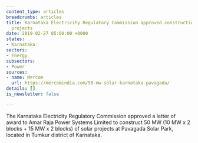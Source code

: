 ```yaml
---
content_type: articles
breadcrumbs: articles
title: Karnataka Electricity Regulatory Commission approved construction of solar
  projects
date: 2019-02-27 05:00:00 +0000
states:
- Karnataka
sectors:
- Energy
subsectors:
- Power
sources:
- name: Mercom
  url: https://mercomindia.com/50-mw-solar-karnataka-pavagada/
details: []
is_newsletter: false

---
```

The Karnataka Electricity Regulatory Commission approved a letter of award to Amar Raja Power Systems Limited to construct 50 MW (10 MW x 2 blocks + 15 MW x 2 blocks) of solar projects at Pavagada Solar Park, located in Tumkur district of Karnataka.
